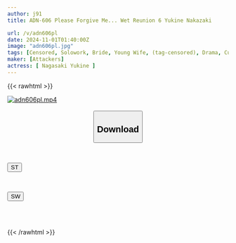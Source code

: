 ```yaml
---
author: j91
title: ADN-606 Please Forgive Me... Wet Reunion 6 Yukine Nakazaki

url: /v/adn606pl
date: 2024-11-01T01:40:00Z
image: "adn606pl.jpg"
tags: [Censored, Solowork, Bride, Young Wife, (tag-censored), Drama, Cuckold	]
maker: [Attackers]
actress: [ Nagasaki Yukine ]
---
```



{{< rawhtml >}}

<div class="video" data-videoid="ZqKa8gWqvAHq2Ke">
    <a href="javascript:;">
        <img src="/v/adn606pl/adn606pl.jpg" width="WIDTH" height="HEIGHT" alt="adn606pl.mp4" loading="lazy">
    </a>
</div>

<script type="text/javascript" src="https://j91.asia/asset/on-demand-st.js"></script>

<br>
  <link rel="stylesheet" href="https://j91.asia/asset/bs5.css">
  
  <center>
  <button class="btn btn-primary" type="button" data-bs-toggle="collapse" data-bs-target=".multi-collapse" aria-expanded="false" aria-controls="multiCollapseExample1 multiCollapseExample2"><h2>Download</h2></button></center>
</p>
<div class="row">
  <div class="col">
    <div class="collapse multi-collapse" id="multiCollapseExample1">
      <div class="card card-body">
	      	      <br>
<div class="buttons">  
<p><a href="/v/adn606pl/st.html" target="_blank"><button class="btn-hover color-3"><i class="fa fa-download"></i> ST</button></a></p></div>
    </div>
  </div>
</div>
  <div class="col">
    <div class="collapse multi-collapse" id="multiCollapseExample2">
      <div class="card card-body">
	      <br>
<div class="buttons">
<p><a href="/v/adn606pl/sw.html" target="_blank"><button class="btn-hover color-2"><i class="fa fa-download"></i> SW</button></a></p></div>
<br><br>
      </div>
    </div>
  </div>
</div>

{{< /rawhtml >}}